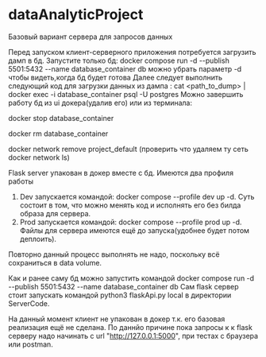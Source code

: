 # dataAnalyticProject
Базовый вариант сервера для запросов данных

Перед запуском клиент-серверного приложения потребуется загрузить дамп в бд.
Запустите только бд: docker compose run -d --publish 5501:5432 --name database_container  db  можно убрать параметр -d чтобы видеть,когда бд будет готова
Далее следует выполнить следующий код для загрузки данных из дампа : cat <path_to_dump> | docker exec -i database_container psql -U postgres
Можно завершить работу бд из ui докера(удалив его) или из терминала:

docker stop database_container

docker rm database_container

docker network remove project_default (проверить что удаляем ту сеть docker network ls)


Flask server упакован в докер вместе с бд. Имеются два профиля работы 
1. Dev запускается командой: docker compose --profile dev up -d. Суть состоит в том, что можно менять код и исполнять его без билда образа для сервера.
2. Prod запускается командой: docker compose --profile prod up -d. Файлы для сервера имеются ещё до запуска(удобнее будет потом деплоить).

Повторно данный процесс выполнять не надо, поскольку всё сохраниться в data volume.

Как и ранее саму бд можно запустить командой docker compose run -d --publish 5501:5432 --name database_container  db
Сам flask сервер стоит запускать командой python3 flaskApi.py local в директории ServerCode.

На данный момент клиент не упакован в докер т.к. его базовая реализация ещё не сделана. По даннйо причине пока запросы к к flask серверу надо начинать с url "http://127.0.0.1:5000", при тестах с браузера или postman.
